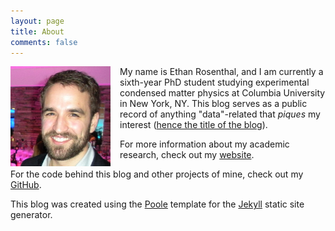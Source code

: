 ```yaml
---
layout: page
title: About
comments: false
---
```

<img style="float:left;padding-right:15px" src="/assets/img/profile.jpg" width="160" />

My name is Ethan Rosenthal, and I am currently a sixth-year PhD student studying experimental condensed matter physics at Columbia University in New York, NY. This blog serves as a public record of anything "data"-related that *piques* my interest ([hence the title of the blog](http://youtu.be/xECUrlnXCqk)).


For more information about my academic research, check out my [website](http://ethanrosenthal.com).

For the code behind this blog and other projects of mine, check out my [GitHub](https://github.com/EthanRosenthal).

<p class="message">
    This blog was created using the <a href="https://github.com/poole/poole" target="_blank">Poole</a> template for the <a href="http://jekyllrb.com/" target="_blank">Jekyll</a> static site generator.
</p>
